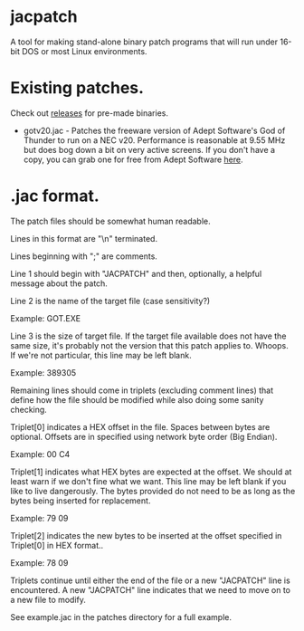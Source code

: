# jacpatch
A tool for making stand-alone binary patch programs that will run under 16-bit DOS or most Linux environments.

# Existing patches.
Check out [releases](https://github.com/jcross/jacpatch/releases) for pre-made binaries.

* gotv20.jac - Patches the freeware version of Adept Software's God of Thunder to run on a NEC v20. Performance is reasonable at 9.55 MHz but does bog down a bit on very active screens. If you don't have a copy, you can grab one for free from Adept Software [here](https://www.adeptsoftware.com/got/).

# .jac format.
The patch files should be somewhat human readable.

Lines in this format are "\n" terminated.

Lines beginning with ";" are comments.

Line 1 should begin with "JACPATCH" and then, optionally, a helpful message about the patch.

Line 2 is the name of the target file (case sensitivity?)

Example: GOT.EXE

Line 3 is the size of target file. If the target file available does not have the same size, it's probably not the version that this patch applies to. Whoops. If we're not particular, this line may be left blank.

Example: 389305

Remaining lines should come in triplets (excluding comment lines) that define how the file should be modified while also doing some sanity checking.

Triplet[0] indicates a HEX offset in the file. Spaces between bytes are optional. Offsets are in specified using network byte order (Big Endian).

Example:
00 C4

Triplet[1] indicates what HEX bytes are expected at the offset. We should at least warn if we don't fine what we want. This line may be left blank if you like to live dangerously. The bytes provided do not need to be as long as the bytes being inserted for replacement.

Example:
79 09


Triplet[2] indicates the new bytes to be inserted at the offset specified in Triplet[0] in HEX format..

Example:
78 09

Triplets continue until either the end of the file or a new "JACPATCH" line is encountered. A new "JACPATCH" line indicates that we need to move on to a new file to modify.

See example.jac in the patches directory for a full example.
